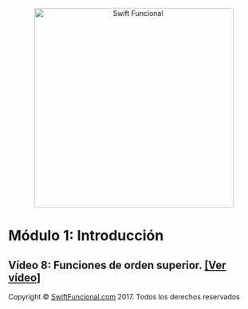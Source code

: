 <p align="center">
<a href="http://swiftfuncional.com"><img src="http://www.swiftfuncional.com/wp-content/uploads/2016/10/Swift-x-04.png" alt="Swift Funcional" width="400"/></a>
</p>

# Módulo 1: Introducción
## Vídeo 8: Funciones de orden superior. [[Ver vídeo]](http://swiftfuncional.thinkific.com/courses/take/programacion-funcional-swift/lessons/1104155-funciones-de-orden-superior)

Copyright © [SwiftFuncional.com](http://swiftfuncional.com) 2017. Todos los derechos reservados
